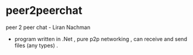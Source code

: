 # peer2peerchat
peer 2 peer chat - Liran Nachman

* program written in .Net , pure p2p networking , can receive and send files (any types) .

